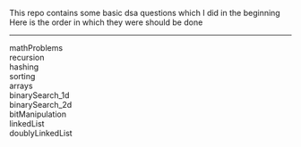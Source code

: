 This repo contains some basic dsa questions which I did in the beginning<br/>
Here is the order in which they were should be done
<hr/>
mathProblems<br/>
recursion<br/>
hashing<br/>
sorting<br/>
arrays<br/>
binarySearch_1d<br/>
binarySearch_2d<br/>
bitManipulation<br/>
linkedList<br/>
doublyLinkedList<br/>
